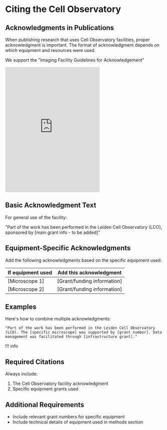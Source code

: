 # Citing the Cell Observatory

## Acknowledgments in Publications

When publishing research that uses Cell Observatory facilities, proper acknowledgment is important. The format of acknowledgment depends on which equipment and resources were used.

We support the "Imaging Facility Guidelines for Acknowledgement" 

<iframe src="https://docs.google.com/viewer?url=https://leiden-cell-observatory.github.io/files/Imaging%20Facility%20Guidelines%20for%20Acknowledgements_all%20logos.pdf&embedded=true" frameborder="0" width="60%" height="400"></iframe>

## Basic Acknowledgment Text

For general use of the facility:

"Part of the work has been performed in the Leiden Cell Observatory (LCO), sponsored by [main grant info - to be added]"

## Equipment-Specific Acknowledgments

Add the following acknowledgments based on the specific equipment used:

If equipment used | Add this acknowledgment
-----------------|----------------------
[Microscope 1] | [Grant/funding information]
[Microscope 2] | [Grant/funding information]

## Examples

Here's how to combine multiple acknowledgments:

```
"Part of the work has been performed in the Leiden Cell Observatory (LCO). The [specific microscope] was supported by [grant number]. Data management was facilitated through [infrastructure grant]."
```

!!! info
## Required Citations
 Always include:   
1. The Cell Observatory facility acknowledgment   
2. Specific equipment grants used   
 
## Additional Requirements

- Include relevant grant numbers for specific equipment
- Include technical details of equipment used in methods section
